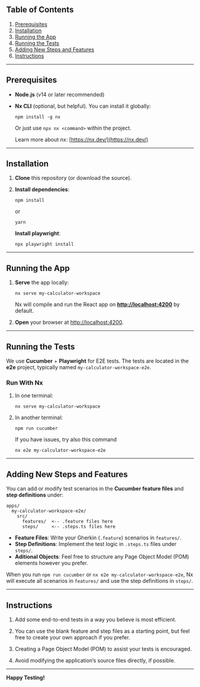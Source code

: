 ## Table of Contents

1. [Prerequisites](#prerequisites)
2. [Installation](#installation)
3. [Running the App](#running-the-app)
4. [Running the Tests](#running-the-tests)
5. [Adding New Steps and Features](#adding-new-steps-and-features)
6. [Instructions](#instructions)

---

## Prerequisites

- **Node.js** (v14 or later recommended)
- **Nx CLI** (optional, but helpful). You can install it globally:

  `npm install -g nx`

  Or just use `npx nx <command>` within the project.

  Learn more about nx: [https://nx.dev/](https://nx.dev/)

---

## Installation

1. **Clone** this repository (or download the source).
2. **Install dependencies**:

   `npm install`

   or

   `yarn`

   **Install playwright**:

   `npx playwright install`

---

## Running the App

1. **Serve** the app locally:

   `nx serve my-calculator-workspace`

   Nx will compile and run the React app on **<http://localhost:4200>** by default.

2. **Open** your browser at <http://localhost:4200>.

---

## Running the Tests

We use **Cucumber** + **Playwright** for E2E tests. The tests are located in the **e2e** project, typically named `my-calculator-workspace-e2e`.

### Run With Nx

1. In one terminal:

   `nx serve my-calculator-workspace`

2. In another terminal:

   `npm run cucumber`

   If you have issues, try also this command

   `nx e2e my-calculator-workspace-e2e`

---

## Adding New Steps and Features

You can add or modify test scenarios in the **Cucumber feature files** and **step definitions** under:

```
apps/
  my-calculator-workspace-e2e/
    src/
      features/  <-- .feature files here
      steps/     <-- .steps.ts files here
```

- **Feature Files**: Write your Gherkin (`.feature`) scenarios in `features/`.
- **Step Definitions**: Implement the test logic in `.steps.ts` files under `steps/`.
- **Aditional Objects**: Feel free to structure any Page Object Model (POM) elements however you prefer.

When you run `npm run cucumber` or `nx e2e my-calculator-workspace-e2e`, Nx will execute all scenarios in `features/` and use the step definitions in `steps/`.

---

## Instructions

1. Add some end-to-end tests in a way you believe is most efficient.

2. You can use the blank feature and step files as a starting point, but feel free to create your own approach if you prefer.

3. Creating a Page Object Model (POM) to assist your tests is encouraged.

4. Avoid modifying the application’s source files directly, if possible.

---

**Happy Testing!**